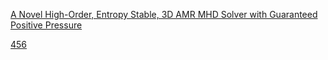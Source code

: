 [A Novel High-Order, Entropy Stable, 3D AMR MHD Solver with Guaranteed Positive Pressure](48ff4243-308c-4d4c-bb47-65e02d62e1bb)

[456](69c5c788-6c8c-4393-b962-53deae25f355)

